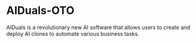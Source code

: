 # AIDuals-OTO
AIDuals is a revolutionary new AI software that allows users to create and deploy AI clones to automate various business tasks.
